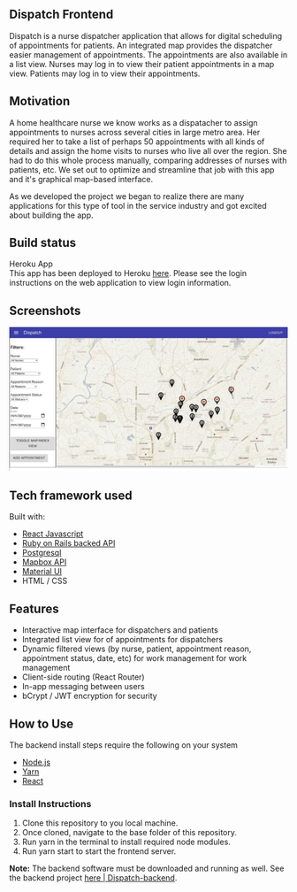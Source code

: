 ## Dispatch Frontend
Dispatch is a nurse dispatcher application that allows for digital scheduling of appointments for patients. An integrated map provides the dispatcher easier management of appointments. The appointments are also available in a list view. Nurses may log in to view their patient appointments in a map view. Patients may log in to view their appointments.

## Motivation
A home healthcare nurse we know works as a dispatacher to assign appointments to nurses across several cities in large metro area. Her required her to take a list of perhaps 50 appointments with all kinds of details and assign the home visits to nurses who live all over the region. She had to do this whole process manually, comparing addresses of nurses with patients, etc. We set out to optimize and streamline that job with this app and it's graphical map-based interface.

As we developed the project we began to realize there are many applications for this type of tool in the service industry and got excited about building the app.

## Build status
Heroku App  
This app has been deployed to Heroku [here](https://dispatch-app-front.herokuapp.com/). Please see the login instructions on the web application to view login information.

## Screenshots
![logo](/public/dispatch.jpg?raw=true "screenshot")

## Tech framework used
Built with:
* [React Javascript](https://reactjs.org/)
* [Ruby on Rails backed API](https://github.com/hoobie4792/dispatch-backend/)
* [Postgresql](https://www.postgresql.org/)
* [Mapbox API](https://docs.mapbox.com/mapbox-gl-js/api/)
* [Material UI](https://material-ui.com/)
* HTML / CSS

## Features
* Interactive map interface for dispatchers and patients
* Integrated list view for of appointments for dispatchers
* Dynamic filtered views (by nurse, patient, appointment reason, appointment status, date, etc) for work management for work management
* Client-side routing (React Router)
* In-app messaging between users
* bCrypt / JWT encryption for security

## How to Use
The backend install steps require the following on your system
* [Node.js](https://https://nodejs.org/)
* [Yarn](https://classic.yarnpkg.com/en/)
* [React](https://reactjs.org)

### Install Instructions
1. Clone this repository to you local machine.
2. Once cloned, navigate to the base folder of this repository.
3. Run yarn in the terminal to install required node modules.
4. Run yarn start to start the frontend server.

**Note:** The backend software must be downloaded and running as well. See the backend project [here | Dispatch-backend](https://github.com/hoobie4792/dispatch-backend).

